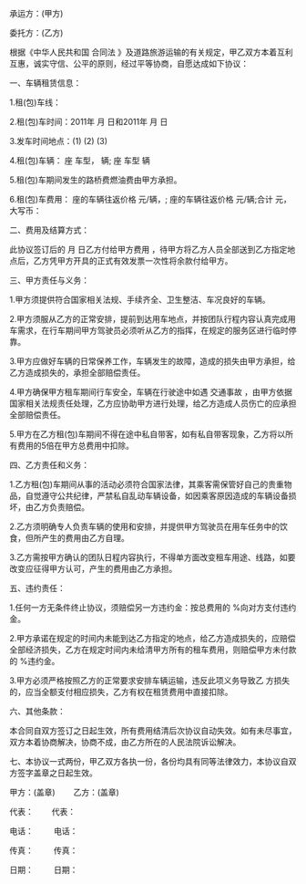 
 


承运方：(甲方)


委托方：(乙方)


根据《中华人民共和国
合同法
》及道路旅游运输的有关规定，甲乙双方本着互利互惠，诚实守信、公平的原则，经过平等协商，自愿达成如下协议：


一、车辆租赁信息：


1.租(包)车线：


2.租(包)车时间：2011年 月 日和2011年 月 日


3.发车时间地点：(1) (2) (3)


4.租(包)车辆： 座 车型， 辆; 座 车型 辆


5.租(包)车期间发生的路桥费燃油费由甲方承担。


6.租(包)车费用： 座的车辆往返价格 元/辆，; 座的车辆往返价格 元/辆;合计 元，大写币：


二、费用及结算方式：


此协议签订后的 月 日乙方付给甲方费用 ，待甲方将乙方人员全部送到乙方指定地点后，乙方凭甲方开具的正式有效发票一次性将余款付给甲方。


三、甲方责任与义务：


1.甲方须提供符合国家相关法规、手续齐全、卫生整洁、车况良好的车辆。


2.甲方须服从乙方的正常安排，提前到达用车地点，并按团队行程内容认真完成用车需求，在行车期间甲方驾驶员必须听从乙方的指挥，在规定的服务区进行临时停靠。


3.甲方应做好车辆的日常保养工作，车辆发生的故障，造成的损失由甲方承担，给乙方造成损失的，承担全部赔偿责任。


4.甲方确保甲方租车期间行车安全，车辆在行驶途中如遇
交通事故
，由甲方依据国家相关法规责任处理，乙方应协助甲方进行处理，给乙方造成人员伤亡的应承担全部赔偿责任。


5.甲方在乙方租(包)车期间不得在途中私自带客，如有私自带客现象，乙方将以所有费用的5倍在甲方总费用中扣除。


四、乙方责任和义务：


1.乙方租(包)车期间从事的活动必须符合国家法律，其乘客需保管好自己的贵重物品，自觉遵守公共纪律，严禁私自乱动车辆设备，如因乘客原因造成的车辆设备损坏，由乙方负责赔偿。


2.乙方须明确专人负责车辆的使用和安排，并提供甲方驾驶员在用车任务中的饮食，但所产生的费用由乙方自理。


3.乙方需按甲方确认的团队日程内容执行，不得单方面改变租车用途、线路，如要改变应征得甲方认可，产生的费用由乙方承担。


五、违约责任：


1.任何一方无条件终止协议，须赔偿另一方违约金：按总费用的 %向对方支付违约金。


2.甲方承诺在规定的时间内未能到达乙方指定的地点，给乙方造成损失的，应赔偿全部经济损失，乙方在规定时间内未给清甲方所有的租车费用，则赔偿甲方未付款的 %违约金。


3.甲方必须严格按照乙方的正常要求安排车辆运输，违反此项义务导致乙 方损失的，应当全额支付相应损失，乙方有权在租赁费用中直接扣除。


六、其他条款：


本合同自双方签订之日起生效，所有费用结清后次协议自动失效。如有未尽事宜，双方本着协商解决，协商不成，由乙方所在的人民法院诉讼解决。


七、本协议一式两份，甲乙双方各执一份，各份均具有同等法律效力，本协议自双方签字盖章之日起生效。


甲方：(盖章)　　 乙方：(盖章)


代表：　　          代表：


电话： 　　         电话：


传真： 　　         传真：


日期： 　　         日期：
 


 

 
 
 
 
 
  


  
 

  


  


  
 
 
 
 

